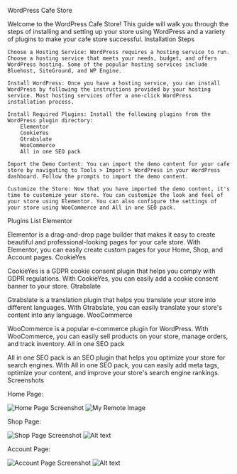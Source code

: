 WordPress Cafe Store

Welcome to the WordPress Cafe Store! This guide will walk you through the steps of installing and setting up your store using WordPress and a variety of plugins to make your cafe store successful.
Installation Steps

    Choose a Hosting Service: WordPress requires a hosting service to run. Choose a hosting service that meets your needs, budget, and offers WordPress hosting. Some of the popular hosting services include Bluehost, SiteGround, and WP Engine.

    Install WordPress: Once you have a hosting service, you can install WordPress by following the instructions provided by your hosting service. Most hosting services offer a one-click WordPress installation process.

    Install Required Plugins: Install the following plugins from the WordPress plugin directory:
        Elementor
        CookieYes
        Gtrabslate
        WooCommerce
        All in one SEO pack

    Import the Demo Content: You can import the demo content for your cafe store by navigating to Tools > Import > WordPress in your WordPress dashboard. Follow the prompts to import the demo content.

    Customize the Store: Now that you have imported the demo content, it's time to customize your store. You can customize the look and feel of your store using Elementor. You can also configure the settings of your store using WooCommerce and All in one SEO pack.

Plugins List
Elementor

Elementor is a drag-and-drop page builder that makes it easy to create beautiful and professional-looking pages for your cafe store. With Elementor, you can easily create custom pages for your Home, Shop, and Account pages.
CookieYes

CookieYes is a GDPR cookie consent plugin that helps you comply with GDPR regulations. With CookieYes, you can easily add a cookie consent banner to your store.
Gtrabslate

Gtrabslate is a translation plugin that helps you translate your store into different languages. With Gtrabslate, you can easily translate your store's content into any language.
WooCommerce

WooCommerce is a popular e-commerce plugin for WordPress. With WooCommerce, you can easily sell products on your store, manage orders, and track inventory.
All in one SEO pack

All in one SEO pack is an SEO plugin that helps you optimize your store for search engines. With All in one SEO pack, you can easily add meta tags, optimize your content, and improve your store's search engine rankings.
Screenshots

Home Page:

![Home Page Screenshot](https://drive.google.com/file/d/1fpHnus3St18LOfUwfkEpILfDyqv6yZdy/view?usp=sharing)
![My Remote Image]([https://www.dropbox.com/s/.../my-remote-image.jpg?dl=0](https://drive.google.com/file/d/1fpHnus3St18LOfUwfkEpILfDyqv6yZdy/view?usp=sharing))

Shop Page:

![Shop Page Screenshot](https://drive.google.com/file/d/1XWN_HW2YYe_9ZtOBr8VNUwVVS7mEGQUH/view?usp=sharing)
<img src="/path/to/img.jpg](https://drive.google.com/file/d/1XWN_HW2YYe_9ZtOBr8VNUwVVS7mEGQUH/view?usp=sharing" alt="Alt text" title="Optional title">

Account Page:

![Account Page Screenshot](https://drive.google.com/file/d/1ZQ4U4bTA-dgljs4xUIE1I0jnkd9UKRs5/view?usp=sharing)
<img src="/path/to/img.jpg](https://drive.google.com/file/d/1ZQ4U4bTA-dgljs4xUIE1I0jnkd9UKRs5/view?usp=sharing)" alt="Alt text" title="Optional title">
